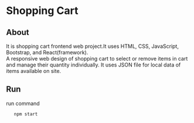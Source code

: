 # Shopping Cart
## About 
It is shopping cart frontend web project.It uses HTML, CSS, JavaScript, Bootstrap, and React(framework).<br/>
A responsive web design of shopping cart to select or
remove items in cart and manage their quantity
individually. It uses JSON file for local data of items
available on site.

## Run
run command

```
   npm start
```